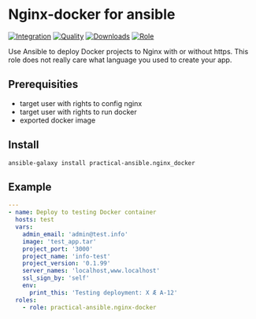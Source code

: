 # Nginx-docker for ansible

[![Integration](https://github.com/practical-ansible/nginx-docker/workflows/CI/badge.svg)](https://github.com/practical-ansible/nginx-docker/actions)
[![Quality](https://img.shields.io/ansible/quality/48591.svg)](https://galaxy.ansible.com/practical-ansible/nginx_docker)
[![Downloads](https://img.shields.io/ansible/role/d/48591.svg)](https://galaxy.ansible.com/practical-ansible/nginx_docker)
[![Role](https://img.shields.io/ansible/role/48591)](https://galaxy.ansible.com/practical-ansible/nginx_docker)

Use Ansible to deploy Docker projects to Nginx with or without https. This role does not really care what language you used to create your app.

## Prerequisities

* target user with rights to config nginx
* target user with rights to run docker
* exported docker image

## Install

```shell
ansible-galaxy install practical-ansible.nginx_docker
```

## Example

```yaml
---
- name: Deploy to testing Docker container
  hosts: test
  vars:
    admin_email: 'admin@test.info'
    image: 'test_app.tar'
    project_port: '3000'
    project_name: 'info-test'
    project_version: '0.1.99'
    server_names: 'localhost,www.localhost'
    ssl_sign_by: 'self'
    env:
      print_this: 'Testing deployment: X Æ A-12'
  roles:
    - role: practical-ansible.nginx-docker
```
